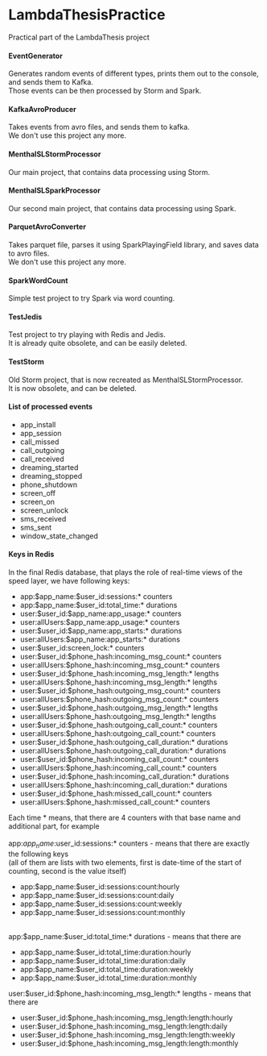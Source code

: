 LambdaThesisPractice
====================

Practical part of the LambdaThesis project

<h4>EventGenerator</h4>

Generates random events of different types, prints them out to the console, and sends them to Kafka.<br />
Those events can be then processed by Storm and Spark.

<h4>KafkaAvroProducer</h4>

Takes events from avro files, and sends them to kafka.<br />
We don't use this project any more.

<h4>MenthalSLStormProcessor</h4>

Our main project, that contains data processing using Storm.

<h4>MenthalSLSparkProcessor</h4>

Our second main project, that contains data processing using Spark.

<h4>ParquetAvroConverter</h4>

Takes parquet file, parses it using SparkPlayingField library, and saves data to avro files.<br />
We don't use this project any more.

<h4>SparkWordCount</h4>

Simple test project to try Spark via word counting.

<h4>TestJedis</h4>

Test project to try playing with Redis and Jedis.<br />
It is already quite obsolete, and can be easily deleted.

<h4>TestStorm</h4>

Old Storm project, that is now recreated as MenthalSLStormProcessor.<br />
It is now obsolete, and can be deleted.

<h4>List of processed events</h4>

<ul>
<li>app_install</li>
<li>app_session</li>
<li>call_missed</li>
<li>call_outgoing</li>
<li>call_received</li>
<li>dreaming_started</li>
<li>dreaming_stopped</li>
<li>phone_shutdown</li>
<li>screen_off</li>
<li>screen_on</li>
<li>screen_unlock</li>
<li>sms_received</li>
<li>sms_sent</li>
<li>window_state_changed</li>
</ul>

<h4>Keys in Redis</h4>

In the final Redis database, that plays the role of real-time views of the speed layer, we have following keys:<br />
<ul>
<li>app:$app_name:$user_id:sessions:* counters</li>
<li>app:$app_name:$user_id:total_time:* durations</li>
<li>user:$user_id:$app_name:app_usage:* counters</li>
<li>user:allUsers:$app_name:app_usage:* counters</li>
<li>user:$user_id:$app_name:app_starts:* durations</li>
<li>user:allUsers:$app_name:app_starts:* durations</li>

<li>user:$user_id:screen_lock:* counters

<li>user:$user_id:$phone_hash:incoming_msg_count:* counters</li>
<li>user:allUsers:$phone_hash:incoming_msg_count:* counters</li>
<li>user:$user_id:$phone_hash:incoming_msg_length:* lengths</li>
<li>user:allUsers:$phone_hash:incoming_msg_length:* lengths</li>

<li>user:$user_id:$phone_hash:outgoing_msg_count:* counters</li>
<li>user:allUsers:$phone_hash:outgoing_msg_count:* counters</li>
<li>user:$user_id:$phone_hash:outgoing_msg_length:* lengths</li>
<li>user:allUsers:$phone_hash:outgoing_msg_length:* lengths</li>

<li>user:$user_id:$phone_hash:outgoing_call_count:* counters</li>
<li>user:allUsers:$phone_hash:outgoing_call_count:* counters</li>
<li>user:$user_id:$phone_hash:outgoing_call_duration:* durations</li>
<li>user:allUsers:$phone_hash:outgoing_call_duration:* durations</li>

<li>user:$user_id:$phone_hash:incoming_call_count:* counters</li>
<li>user:allUsers:$phone_hash:incoming_call_count:* counters</li>
<li>user:$user_id:$phone_hash:incoming_call_duration:* durations</li>
<li>user:allUsers:$phone_hash:incoming_call_duration:* durations</li>

<li>user:$user_id:$phone_hash:missed_call_count:* counters</li>
<li>user:allUsers:$phone_hash:missed_call_count:* counters</li>
</ul>

Each time * means, that there are 4 counters with that base name and additional part, for example<br />
<br />
app:$app_name:$user_id:sessions:* counters - means that there are exactly the following keys<br />
(all of them are lists with two elements, first is date-time of the start of counting, second is the value itself)
<ul>
<li>app:$app_name:$user_id:sessions:count:hourly</li>
<li>app:$app_name:$user_id:sessions:count:daily</li>
<li>app:$app_name:$user_id:sessions:count:weekly</li>
<li>app:$app_name:$user_id:sessions:count:monthly</li>
</ul>
<br />
app:$app_name:$user_id:total_time:* durations - means that there are
<ul>
<li>app:$app_name:$user_id:total_time:duration:hourly</li>
<li>app:$app_name:$user_id:total_time:duration:daily</li>
<li>app:$app_name:$user_id:total_time:duration:weekly</li>
<li>app:$app_name:$user_id:total_time:duration:monthly</li>
</ul>
user:$user_id:$phone_hash:incoming_msg_length:* lengths - means that there are
<ul>
<li>user:$user_id:$phone_hash:incoming_msg_length:length:hourly</li>
<li>user:$user_id:$phone_hash:incoming_msg_length:length:daily</li>
<li>user:$user_id:$phone_hash:incoming_msg_length:length:weekly</li>
<li>user:$user_id:$phone_hash:incoming_msg_length:length:monthly</li>
</ul>
